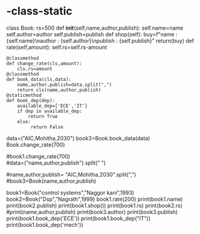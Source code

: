 # -class-static

class Book:
    rs=500
    def __init__(self,name,author,publish):
        self.name=name
        self.author=author
        self.publish=publish
    def shop(self):
        buy=f"name : {self.name}\nauthor : {self.author}\npublish : {self.publish}"
        return(buy)
    def rate(self,amount):
        self.rs=self.rs-amount

    @classmethod
    def change_rate(cls,amount):
        cls.rs=amount
    @classmethod
    def book_data(cls,data):
        name,author,publish=data.split(",")
        return cls(name,author,publish)
    @staticmethod
    def book_dep(dep):
        available_dep=['ECE','IT']
        if dep in available_dep:
            return True
        else:
             return False
    
    
data=("AIC,Mohitha,2030")
book3=Book.book_data(data)
Book.change_rate(700)


#book1.change_rate(700)        
#data=("name,author,publish").split(" ")

#name,author,publish= "AIC,Mohitha,2030".split(",")
#book3=Book(name,author,publish)
    
book1=Book("control systems","Naggor kani",1993)
book2=Book("Dsp","Nagrath",1999)
book1.rate(200)
print(book1.name)
print(book2.publish)
print(book1.shop())
print(book1.rs)
print(book2.rs)
#print(name,author,publish)
print(book3.author)
print(book3.publish)
print(book1.book_dep('ECE'))
print(book1.book_dep("IT"))
print(book1.book_dep('mech'))
